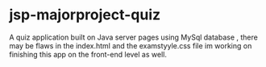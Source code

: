 # jsp-majorproject-quiz
A quiz application built on Java server pages using MySql database , there may be flaws in the index.html and the examstyyle.css file im working on finishing this app on the front-end level as well.
